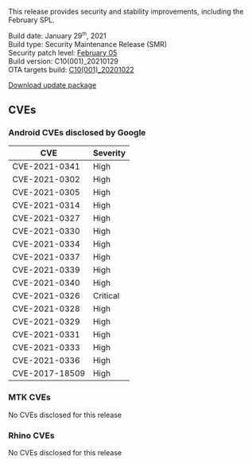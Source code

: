 This release provides security and stability improvements, including the February SPL.

Build date: January 29<sup><small>th</small></sup>, 2021  
Build type: Security Maintenance Release (SMR)  
Security patch level: [February 05](https://source.android.com/security/bulletin/2021-02-01)  
Build version: C10(001)_20210129  
OTA targets build: [C10(001)_20201022](/security/releases/c10/c10-001_20201022)

<i class="far fa-cloud-download-alt"></i> [Download update package](https://android.googleapis.com/packages/ota-api/package/f69d345ae3236d58e7136e280c6a021f07303858.zip)

## CVEs
### Android CVEs disclosed by Google

| **CVE** | **Severity** |
|---------|--------------|
| CVE-2021-0341 | High |
| CVE-2021-0302	| High |
| CVE-2021-0305	| High |
| CVE-2021-0314	| High |
| CVE-2021-0327	| High |
| CVE-2021-0330	| High |
| CVE-2021-0334	| High |
| CVE-2021-0337	| High |
| CVE-2021-0339	| High |
| CVE-2021-0340	| High |
| CVE-2021-0326	| Critical |
| CVE-2021-0328	| High |
| CVE-2021-0329	| High |
| CVE-2021-0331	| High |
| CVE-2021-0333	| High |
| CVE-2021-0336	| High |
| CVE-2017-18509 | High |

### MTK CVEs
No CVEs disclosed for this release

### Rhino CVEs
No CVEs disclosed for this release
